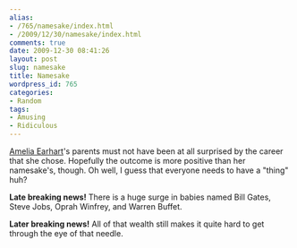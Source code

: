 ```yaml
---
alias:
- /765/namesake/index.html
- /2009/12/30/namesake/index.html
comments: true
date: 2009-12-30 08:41:26
layout: post
slug: namesake
title: Namesake
wordpress_id: 765
categories:
- Random
tags:
- Amusing
- Ridiculous
---
```


[Amelia Earhart](http://cbs2.com/bios/Amelia.Earhart.Reporter.9.1021097.html)'s parents must not have been at all surprised by the career that she chose.  Hopefully the outcome is more positive than her namesake's, though.  Oh well, I guess that everyone needs to have a "thing" huh?

**Late breaking news!** There is a huge surge in babies named Bill Gates, Steve Jobs, Oprah Winfrey, and Warren Buffet.  

**Later breaking news!**  All of that wealth still makes it quite hard to get through the eye of that needle.
